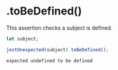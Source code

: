 # .toBeDefined()

This assertion checks a subject is defined.

```js
let subject;

jestUnexpected(subject).toBeDefined();
```

```output
expected undefined to be defined
```
